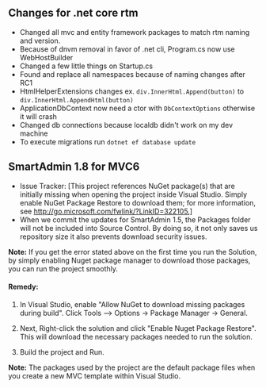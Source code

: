 ## Changes for .net core rtm

* Changed all mvc and entity framework packages to match rtm naming and version.
* Because of dnvm removal in favor of .net cli, Program.cs now use WebHostBuilder
* Changed a few little things on Startup.cs
* Found and replace all namespaces because of naming changes after RC1
* HtmlHelperExtensions changes ex. `div.InnerHtml.Append(button)` to `div.InnerHtml.AppendHtml(button) `
* ApplicationDbContext now need a ctor with `DbContextOptions` otherwise it will crash 
* Changed db connections because localdb didn't work on my dev machine
* To execute migrations run  `dotnet ef database update`



## SmartAdmin 1.8 for MVC6

+ Issue Tracker: [This project references NuGet package(s) that are initially missing when opening the project inside Visual Studio. Simply  enable NuGet Package Restore to download them; for more information, see http://go.microsoft.com/fwlink/?LinkID=322105.]
+ When we commit the updates for SmartAdmin 1.5, the Packages folder will not be included into Source Control. By doing so, it not only saves us repository size it also prevents download security issues.

**Note:** If you get the error stated above on the first time you run the Solution, by simply enabling Nuget package manager to download those packages, you can run the project smoothly. 

#### Remedy:

1. In Visual Studio, enable "Allow NuGet to download missing packages during build". 
	Click Tools --> Options -> Package Manager -> General.

2. Next, Right-click the solution and click "Enable Nuget Package Restore". 
	This will download the necessary packages needed to run the solution.

3. Build the project and Run.


**Note:** The packages used by the project are the default package files when you create a new MVC template within Visual Studio.